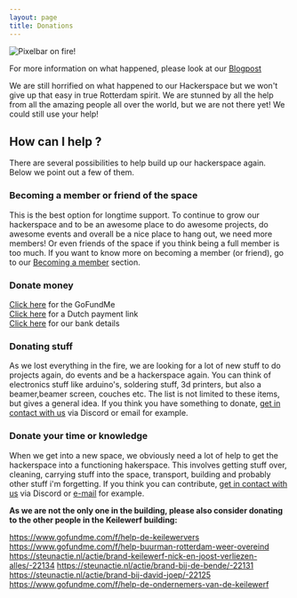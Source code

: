 ```yaml
---
layout: page
title: Donations
---
```

![Pixelbar on fire!](https://pixelbar.nl/public/images/blog/fire.jpg "Pixelbar on fire")

For more information on what happened, please look at our [Blogpost](https://pixelbar.nl/2023/06/28/Pixelbar-has-experienced-an-unexpected-issue/)

We are still horrified on what happened to our Hackerspace but we won't give up that easy in true Rotterdam spirit. We are stunned by all the help from all the amazing people all over the world, but we are not there yet! We could still use your help!

## **How can I help ?**
There are several possibilities to help build up our hackerspace again. Below we point out a few of them.

### **Becoming a member or friend of the space**
This is the best option for longtime support. To continue to grow our hackerspace and to be an awesome place to do awesome projects, do awesome events and overall be a nice place to hang out, we need more members! Or even friends of the space if you think being a full member is too much. If you want to know more on becoming a member (or friend), go to our [Becoming a member](https://pixelbar.nl/becomingamember/) section.

### **Donate money**
[Click here](https://www.gofundme.com/f/rebuild-pixelbar) for the GoFundMe  
[Click here](https://www.ing.nl/particulier/betaalverzoek/index.html?trxid=IeFqV7ZLYv09W0auKNTlaXpFbtURK3IY) for a Dutch payment link  
[Click here](https://pixelbar.nl/contact/) for our bank details

### **Donating stuff**
As we lost everything in the fire, we are looking for a lot of new stuff to do projects again, do events and be a hackerspace again. You can think of electronics stuff like arduino's, soldering stuff, 3d printers, but also a beamer,beamer screen, couches etc. The list is not limited to these items, but gives a general idea. If you think you have something to donate, [get in contact with us](https://pixelbar.nl/contact/) via Discord or email for example.

### **Donate your time or knowledge**
When we get into a new space, we obviously need a lot of help to get the hackerspace into a functioning hakerspace. This involves getting stuff over, cleaning, carrying stuff into the space, transport, building and probably other stuff i'm forgetting. If you think you can contribute, [get in contact with us](https://pixelbar.nl/contact/) via Discord or [e-mail](mailto:bestuur@pixelbar.nl) for example.



**As we are not the only one in the building, please also consider donating to the other people in the Keilewerf building:**

<https://www.gofundme.com/f/help-de-keilewervers>&#x20;
<https://www.gofundme.com/f/help-buurman-rotterdam-weer-overeind>&#x20;
<https://steunactie.nl/actie/brand-keilewerf-nick-en-joost-verliezen-alles/-22134>&#x20;
<https://steunactie.nl/actie/brand-bij-de-bende/-22131>&#x20;
<https://steunactie.nl/actie/brand-bij-david-joep/-22125>&#x20;
<https://www.gofundme.com/f/help-de-ondernemers-van-de-keilewerf>&#x20;
